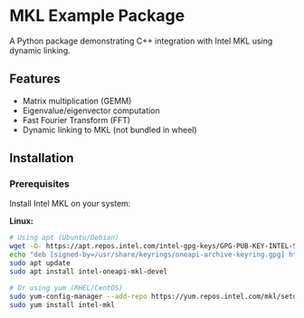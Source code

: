 # MKL Example Package

A Python package demonstrating C++ integration with Intel MKL using dynamic linking.

## Features

- Matrix multiplication (GEMM)
- Eigenvalue/eigenvector computation
- Fast Fourier Transform (FFT)
- Dynamic linking to MKL (not bundled in wheel)

## Installation

### Prerequisites

Install Intel MKL on your system:

**Linux:**
```bash
# Using apt (Ubuntu/Debian)
wget -O- https://apt.repos.intel.com/intel-gpg-keys/GPG-PUB-KEY-INTEL-SW-PRODUCTS.PUB | gpg --dearmor | sudo tee /usr/share/keyrings/oneapi-archive-keyring.gpg > /dev/null
echo "deb [signed-by=/usr/share/keyrings/oneapi-archive-keyring.gpg] https://apt.repos.intel.com/oneapi all main" | sudo tee /etc/apt/sources.list.d/oneAPI.list
sudo apt update
sudo apt install intel-oneapi-mkl-devel

# Or using yum (RHEL/CentOS)
sudo yum-config-manager --add-repo https://yum.repos.intel.com/mkl/setup/intel-mkl.repo
sudo yum install intel-mkl